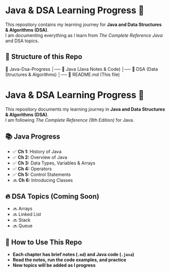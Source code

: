 # Java & DSA Learning Progress 🚀  

This repository contains my learning journey for **Java and Data Structures & Algorithms (DSA)**.  
I am documenting everything as I learn from *The Complete Reference Java* and DSA topics.  

## 📌 Structure of this Repo  

📂 Java-Dsa-Progress
│── 📁 Java (Java Notes & Code)
│── 📁 DSA (Data Structures & Algorithms)
│── 📜 README.md (This file)


# Java & DSA Learning Progress 🚀  

This repository documents my learning journey in **Java and Data Structures & Algorithms (DSA)**.  
I am following *The Complete Reference (9th Edition)* for Java.  

## 📚 Java Progress  
- ✅ **Ch 1:** History of Java  
- ✅ **Ch 2:** Overview of Java  
- ✅ **Ch 3:** Data Types, Variables & Arrays  
- ✅ **Ch 4:** Operators  
- ✅ **Ch 5:** Control Statements  
- 🔜 **Ch 6:** Introducing Classes  

## 🔥 DSA Topics (Coming Soon)  
- 🔜 Arrays  
- 🔜 Linked List  
- 🔜 Stack  
- 🔜 Queue  

## 🚀 How to Use This Repo  
- **Each chapter has brief notes (`.md`) and Java code (`.java`)**  
- **Read the notes, run the code examples, and practice**  
- **New topics will be added as I progress**  

